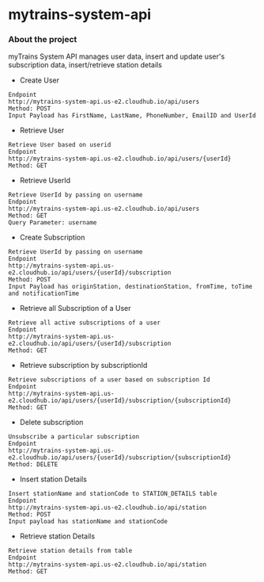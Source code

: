 # mytrains-system-api

### About the project
myTrains System API manages user data, insert and update user's subscription data, insert/retrieve station details

* Create User

```
Endpoint
http://mytrains-system-api.us-e2.cloudhub.io/api/users
Method: POST
Input Payload has FirstName, LastName, PhoneNumber, EmailID and UserId
```

* Retrieve User
```
Retrieve User based on userid
Endpoint
http://mytrains-system-api.us-e2.cloudhub.io/api/users/{userId}
Method: GET
```

* Retrieve UserId
```
Retrieve UserId by passing on username
Endpoint
http://mytrains-system-api.us-e2.cloudhub.io/api/users
Method: GET
Query Parameter: username
```
* Create Subscription
```
Retrieve UserId by passing on username
Endpoint
http://mytrains-system-api.us-e2.cloudhub.io/api/users/{userId}/subscription
Method: POST
Input Payload has originStation, destinationStation, fromTime, toTime and notificationTime
```
* Retrieve all Subscription of a User
```
Retrieve all active subscriptions of a user
Endpoint
http://mytrains-system-api.us-e2.cloudhub.io/api/users/{userId}/subscription
Method: GET
```

* Retrieve subscription by subscriptionId
```
Retrieve subscriptions of a user based on subscription Id
Endpoint
http://mytrains-system-api.us-e2.cloudhub.io/api/users/{userId}/subscription/{subscriptionId}
Method: GET
```
* Delete subscription
```
Unsubscribe a particular subscription
Endpoint
http://mytrains-system-api.us-e2.cloudhub.io/api/users/{userId}/subscription/{subscriptionId}
Method: DELETE
```
* Insert station Details
```
Insert stationName and stationCode to STATION_DETAILS table
Endpoint
http://mytrains-system-api.us-e2.cloudhub.io/api/station
Method: POST
Input payload has stationName and stationCode
```
* Retrieve station Details
```
Retrieve station details from table
Endpoint
http://mytrains-system-api.us-e2.cloudhub.io/api/station
Method: GET
```

